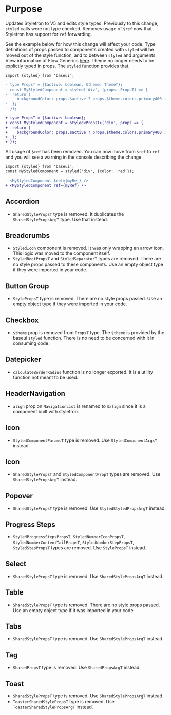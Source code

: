 # Purpose

Updates Styletron to V5 and edits style types. Previously to this change, `styled` calls were not
type checked. Removes usage of `$ref` now that Styletron has support for `ref` forwarding.

See the example below for how this change will affect your code. Type definitions of props passed to
components created with `styled` will be moved out of the style function, and to between `styled` and
arguments. View information of Flow Generics [here](https://flow.org/en/docs/types/generics/#toc-syntax-of-generics).
Theme no longer needs to be explictly typed in props. The `styled` function provides that.

```diff
import {styled} from 'baseui';

- type PropsT = {$active: boolean, $theme: ThemeT};
- const MyStyledComponent = styled('div', (props: PropsT) => {
-  return {
-    backgroundColor: props.$active ? props.$theme.colors.primary400 : props.$theme.colors.negative400,
-  };
- });

+ type PropsT = {$active: boolean};
+ const MyStyledComponent = styled<PropsT>('div', props => {
+  return {
+    backgroundColor: props.$active ? props.$theme.colors.primary400 : props.$theme.colors.negative400,
+  };
+ });
```

All usage of `$ref` has been removed. You can now move from `$ref` to `ref` and you will see a warning
in the console describing the change.

```diff
import {styled} from 'baseui';
const MyStyledComponent = styled('div', {color: 'red'});

- <MyStyledComponent $ref={myRef} />
+ <MyStyledComponent ref={myRef} />
```

## Accordion

- `SharedStylePropsT` type is removed. It duplicates the `SharedStylePropsArgT` type. Use
  that instead.

## Breadcrumbs

- `StyledIcon` component is removed. It was only wrapping an arrow icon. This logic was moved to the
  component itself.
- `StyledRootPropsT` and `StyledSeparatorT` types are removed. There are no style props passed to these
  components. Use an empty object type if they were imported in your code.

## Button Group

- `StylePropsT` type is removed. There are no style props passed. Use an empty object type if they
  were imported in your code.

## Checkbox

- `$theme` prop is removed from `PropsT` type. The `$theme` is provided by the baseui `styled` function.
  There is no need to be concerned with it in consuming code.

## Datepicker

- `calculateBorderRadius` function is no longer exported. It is a utility function not meant to be used.

## HeaderNavigation

- `align` prop on `NavigationList` is renamed to `$align` since it is a component built with styletron.

## Icon

- `StyledComponentParamsT` type is removed. Use `StyledComponentArgsT` instead.

## Icon

- `SharedStylePropsT` and `StyledComponentPropT` types are removed. Use `SharedStylePropsArgT` instead.

## Popover

- `SharedStylePropsT` type is removed. Use `StyledStyledPropsArgT` instead.

## Progress Steps

- `StyledProgressStepsPropsT`, `StyledNumberIconPropsT`, `StyledNumberContentTailPropsT`, `StyledNumberStepPropsT`,
  `StyledStepPropsT` types are removed. Use `StylePropsT` instead.

## Select

- `SharedStylePropsT` type is removed. Use `SharedStylePropsArgT` instead.

## Table

- `SharedStylePropsT` type is removed. There are no style props passed. Use an empty object type if it
  was imported in your code

## Tabs

- `SharedStylePropsT` type is removed. Use `SharedStylePropsArgT` instead.

## Tag

- `SharedPropsT` type is removed. Use `SharedPropsArgT` instead.

## Toast

- `SharedStylePropsT` type is removed. Use `SharedStylePropsArgT` instead.
- `ToasterSharedStylePropsT` type is removed. Use `ToasterSharedStylePropsArgT` instead.
